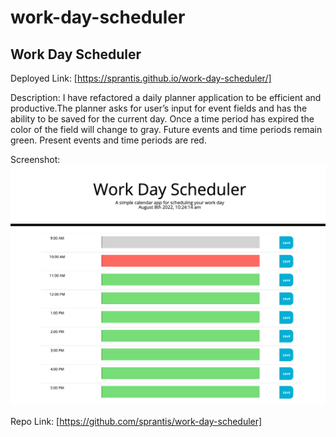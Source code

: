 # work-day-scheduler
## Work Day Scheduler

Deployed Link:
[https://sprantis.github.io/work-day-scheduler/]

Description:
I have refactored a daily planner application to be efficient and productive.The planner asks for user’s input for event fields and has the ability to be saved for the current day. Once a time period has expired the color of the field will change to gray. Future events and time periods remain green. Present events and time periods are red. 

Screenshot:
![Work-day-Scheduler Screenshot](./assets/images/_sarah-prantis_module-5_work-day-scheduler_index.html.png)

Repo Link:
[https://github.com/sprantis/work-day-scheduler]